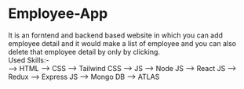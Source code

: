 # Employee-App
It is an forntend and backend based website in which you can add employee detail and it would make a list of employee and you can also delete that employee detail by only by clicking. <br/>
Used Skills:- <br/>
--> HTML
--> CSS
--> Tailwind CSS
--> JS
--> Node JS
--> React JS
--> Redux
--> Express JS
--> Mongo DB
--> ATLAS
